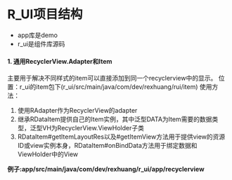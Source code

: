 # R_UI项目结构
- app库是demo
- r_ui是组件库源码
#### 1. 通用RecyclerView.Adapter和Item
主要用于解决不同样式的item可以直接添加到同一个recyclerview中的显示。
位置：r_ui的item包下(r_ui/src/main/java/com/dev/rexhuang/rui/item)
使用方法：
1. 使用RAdapter作为RecyclerView的adapter
2. 继承RDataItem提供自己的Item实例，其中泛型DATA为Item需要的数据类型，泛型VH为RecyclerView.ViewHolder子类
3. RDataItem#getItemLayoutRes以及#getItemView方法用于提供view的资源ID或view实例本身，RDataItem#onBindData方法用于绑定数据和ViewHolder中的View

**例子:app/src/main/java/com/dev/rexhuang/r_ui/app/recyclerview**